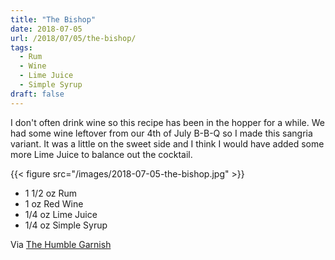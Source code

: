 ```yaml
---
title: "The Bishop"
date: 2018-07-05
url: /2018/07/05/the-bishop/
tags:
  - Rum
  - Wine
  - Lime Juice
  - Simple Syrup
draft: false
---
```


I don't often drink wine so this recipe has been in the hopper for a while. We had some wine leftover from our 4th of July B-B-Q so I made this sangria variant. It was a little on the sweet side and I think I would have added some more Lime Juice to balance out the cocktail. 

{{< figure src="/images/2018-07-05-the-bishop.jpg" >}}

* 1 1/2 oz Rum
* 1 oz Red Wine
* 1/4 oz Lime Juice
* 1/4 oz Simple Syrup


Via [The Humble Garnish](https://www.thehumblegarnish.com/recipes/the-bishop-a-red-wine-and-cuban-rum-cocktial/)